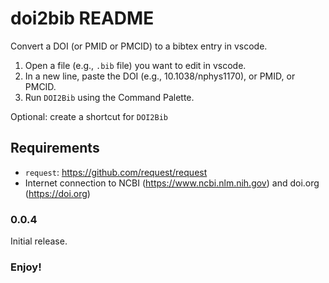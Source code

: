 # doi2bib README

Convert a DOI (or PMID or PMCID) to a bibtex entry in vscode.


1. Open a file (e.g., `.bib` file) you want to edit in vscode.
2. In a new line, paste the DOI (e.g., 10.1038/nphys1170), or PMID, or PMCID.
3. Run `DOI2Bib` using the Command Palette.

Optional: create a shortcut for `DOI2Bib`

## Requirements

* `request`: https://github.com/request/request
* Internet connection to NCBI (https://www.ncbi.nlm.nih.gov) and doi.org (https://doi.org)

### 0.0.4

Initial release.

### Enjoy!

